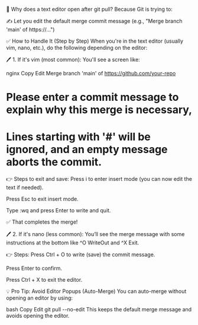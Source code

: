 🧠 Why does a text editor open after git pull?
Because Git is trying to:

✍️ Let you edit the default merge commit message (e.g., "Merge branch 'main' of https://...")

✅ How to Handle It (Step by Step)
When you're in the text editor (usually vim, nano, etc.), do the following depending on the editor:

🖊️ 1. If it's vim (most common):
You'll see a screen like:

nginx
Copy
Edit
Merge branch 'main' of https://github.com/your-repo

# Please enter a commit message to explain why this merge is necessary,
# Lines starting with '#' will be ignored, and an empty message aborts the commit.
👉 Steps to exit and save:
Press i to enter insert mode (you can now edit the text if needed).

Press Esc to exit insert mode.

Type :wq and press Enter to write and quit.

✅ That completes the merge!

🖊️ 2. If it's nano (less common):
You’ll see the merge message with some instructions at the bottom like ^O WriteOut and ^X Exit.

👉 Steps:
Press Ctrl + O to write (save) the commit message.

Press Enter to confirm.

Press Ctrl + X to exit the editor.

💡 Pro Tip: Avoid Editor Popups (Auto-Merge)
You can auto-merge without opening an editor by using:

bash
Copy
Edit
git pull --no-edit
This keeps the default merge message and avoids opening the editor.
